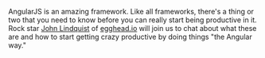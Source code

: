 AngularJS is an amazing framework. Like all frameworks, there's a thing or two that you need to know before you can
really start being productive in it. Rock star [John Lindquist](https://twitter.com/johnlindquist) of
[egghead.io](https://egghead.io/) will join us to chat about what these are and how to start getting crazy productive by
doing things "the Angular way."
